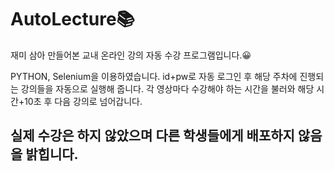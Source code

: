 # AutoLecture📚
재미 삼아 만들어본 교내 온라인 강의 자동 수강 프로그램입니다.😀

PYTHON, Selenium을 이용하였습니다.
id+pw로 자동 로그인 후
해당 주차에 진행되는 강의들을 자동으로 실행해 줍니다.
각 영상마다 수강해야 하는 시간을 불러와 해당 시간+10초 후 다음 강의로 넘어갑니다.


## 실제 수강은 하지 않았으며 다른 학생들에게 배포하지 않음을 밝힙니다.
